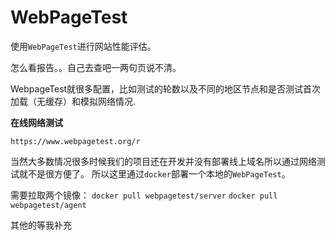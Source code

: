 # WebPageTest

使用`WebPageTest`进行网站性能评估。


怎么看报告。。自己去查吧一两句页说不清。

WebpageTest就很多配置，比如测试的轮数以及不同的地区节点和是否测试首次加载（无缓存）和模拟网络情况.

**在线网络测试**
```
https://www.webpagetest.org/r
```

当然大多数情况很多时候我们的项目还在开发并没有部署线上域名所以通过网络测试就不是很方便了。
所以这里通过`docker`部署一个本地的`WebPageTest`。

需要拉取两个镜像：
`docker pull webpagetest/server`
`docker pull webpagetest/agent`

其他的等我补充


